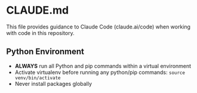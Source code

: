 # CLAUDE.md

This file provides guidance to Claude Code (claude.ai/code) when working with code in this repository.

## Python Environment

- **ALWAYS** run all Python and pip commands within a virtual environment
- Activate virtualenv before running any python/pip commands: `source venv/bin/activate`
- Never install packages globally